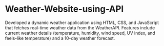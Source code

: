 # Weather-Website-using-API
Developed a dynamic weather application using HTML, CSS, and JavaScript that fetches real-time weather data from the WeatherAPI.  Features include current weather details (temperature, humidity, wind speed, UV index, and feels-like temperature) and a 10-day weather forecast. 
